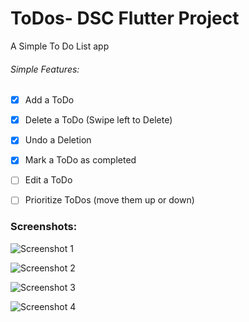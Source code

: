 # ToDos- DSC Flutter Project

A Simple To Do List app

###### Simple Features:

- [x] Add a ToDo

- [x] Delete a ToDo (Swipe left to Delete)

- [x] Undo a Deletion

- [x] Mark a ToDo as completed

- [ ] Edit a ToDo

- [ ] Prioritize ToDos (move them up or down)

### Screenshots:

 ![Screenshot 1](/screenshots/IMG_8149.png)

 ![Screenshot 2](/screenshots/IMG_8148.png)

 ![Screenshot 3](/screenshots/IMG_8147.png)
 
 ![Screenshot 4](/screenshots/IMG_8146.png)
 
